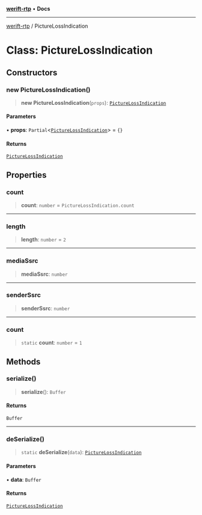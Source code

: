 [**werift-rtp**](../README.md) • **Docs**

***

[werift-rtp](../globals.md) / PictureLossIndication

# Class: PictureLossIndication

## Constructors

### new PictureLossIndication()

> **new PictureLossIndication**(`props`): [`PictureLossIndication`](PictureLossIndication.md)

#### Parameters

• **props**: `Partial`\<[`PictureLossIndication`](PictureLossIndication.md)\> = `{}`

#### Returns

[`PictureLossIndication`](PictureLossIndication.md)

## Properties

### count

> **count**: `number` = `PictureLossIndication.count`

***

### length

> **length**: `number` = `2`

***

### mediaSsrc

> **mediaSsrc**: `number`

***

### senderSsrc

> **senderSsrc**: `number`

***

### count

> `static` **count**: `number` = `1`

## Methods

### serialize()

> **serialize**(): `Buffer`

#### Returns

`Buffer`

***

### deSerialize()

> `static` **deSerialize**(`data`): [`PictureLossIndication`](PictureLossIndication.md)

#### Parameters

• **data**: `Buffer`

#### Returns

[`PictureLossIndication`](PictureLossIndication.md)

